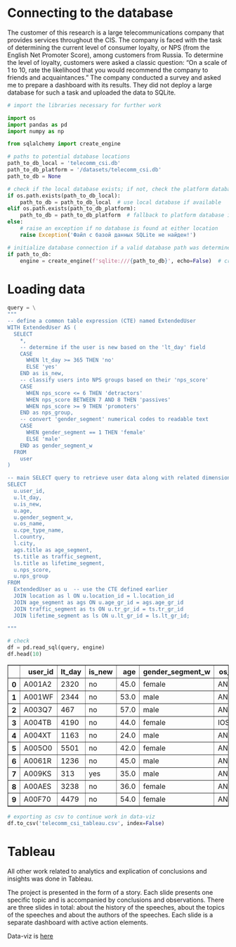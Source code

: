 # Connecting to the database

The customer of this research is a large telecommunications company that provides services throughout the CIS. The company is faced with the task of determining the current level of consumer loyalty, or NPS (from the English Net Promoter Score), among customers from Russia.
To determine the level of loyalty, customers were asked a classic question: “On a scale of 1 to 10, rate the likelihood that you would recommend the company to friends and acquaintances.”
The company conducted a survey and asked me to prepare a dashboard with its results. They did not deploy a large database for such a task and uploaded the data to SQLite.


```python
# import the libraries necessary for further work

import os
import pandas as pd
import numpy as np

from sqlalchemy import create_engine
```


```python
# paths to potential database locations
path_to_db_local = 'telecomm_csi.db'
path_to_db_platform = '/datasets/telecomm_csi.db'
path_to_db = None

# check if the local database exists; if not, check the platform database
if os.path.exists(path_to_db_local):
    path_to_db = path_to_db_local  # use local database if available
elif os.path.exists(path_to_db_platform):
    path_to_db = path_to_db_platform  # fallback to platform database if local is absent
else:
    # raise an exception if no database is found at either location
    raise Exception('Файл с базой данных SQLite не найден!')

# initialize database connection if a valid database path was determined
if path_to_db:
    engine = create_engine(f'sqlite:///{path_to_db}', echo=False)  # create SQLAlchemy engine without logging

```

# Loading data


```python
query = \
"""
-- define a common table expression (CTE) named ExtendedUser
WITH ExtendedUser AS (
  SELECT
    *,
    -- determine if the user is new based on the 'lt_day' field
    CASE
      WHEN lt_day >= 365 THEN 'no'
      ELSE 'yes'
    END as is_new,
    -- classify users into NPS groups based on their 'nps_score'
    CASE
      WHEN nps_score <= 6 THEN 'detractors'
      WHEN nps_score BETWEEN 7 AND 8 THEN 'passives'
      WHEN nps_score >= 9 THEN 'promoters'
    END as nps_group,
    -- convert 'gender_segment' numerical codes to readable text
    CASE
      WHEN gender_segment == 1 THEN 'female'
      ELSE 'male'
    END as gender_segment_w
  FROM
    user
)

-- main SELECT query to retrieve user data along with related dimensional data
SELECT
  u.user_id,
  u.lt_day,
  u.is_new,
  u.age,
  u.gender_segment_w,
  u.os_name,
  u.cpe_type_name,
  l.country,
  l.city,
  ags.title as age_segment,
  ts.title as traffic_segment,
  ls.title as lifetime_segment,
  u.nps_score,
  u.nps_group
FROM
  ExtendedUser as u  -- use the CTE defined earlier
  JOIN location as l ON u.location_id = l.location_id 
  JOIN age_segment as ags ON u.age_gr_id = ags.age_gr_id  
  JOIN traffic_segment as ts ON u.tr_gr_id = ts.tr_gr_id  
  JOIN lifetime_segment as ls ON u.lt_gr_id = ls.lt_gr_id;  

"""
```


```python
# check 
df = pd.read_sql(query, engine)
df.head(10)
```




<div>
<style scoped>
    .dataframe tbody tr th:only-of-type {
        vertical-align: middle;
    }

    .dataframe tbody tr th {
        vertical-align: top;
    }

    .dataframe thead th {
        text-align: right;
    }
</style>
<table border="1" class="dataframe">
  <thead>
    <tr style="text-align: right;">
      <th></th>
      <th>user_id</th>
      <th>lt_day</th>
      <th>is_new</th>
      <th>age</th>
      <th>gender_segment_w</th>
      <th>os_name</th>
      <th>cpe_type_name</th>
      <th>country</th>
      <th>city</th>
      <th>age_segment</th>
      <th>traffic_segment</th>
      <th>lifetime_segment</th>
      <th>nps_score</th>
      <th>nps_group</th>
    </tr>
  </thead>
  <tbody>
    <tr>
      <th>0</th>
      <td>A001A2</td>
      <td>2320</td>
      <td>no</td>
      <td>45.0</td>
      <td>female</td>
      <td>ANDROID</td>
      <td>SMARTPHONE</td>
      <td>Россия</td>
      <td>Уфа</td>
      <td>05 45-54</td>
      <td>04 1-5</td>
      <td>08 36+</td>
      <td>10</td>
      <td>promoters</td>
    </tr>
    <tr>
      <th>1</th>
      <td>A001WF</td>
      <td>2344</td>
      <td>no</td>
      <td>53.0</td>
      <td>male</td>
      <td>ANDROID</td>
      <td>SMARTPHONE</td>
      <td>Россия</td>
      <td>Киров</td>
      <td>05 45-54</td>
      <td>04 1-5</td>
      <td>08 36+</td>
      <td>10</td>
      <td>promoters</td>
    </tr>
    <tr>
      <th>2</th>
      <td>A003Q7</td>
      <td>467</td>
      <td>no</td>
      <td>57.0</td>
      <td>male</td>
      <td>ANDROID</td>
      <td>SMARTPHONE</td>
      <td>Россия</td>
      <td>Москва</td>
      <td>06 55-64</td>
      <td>08 20-25</td>
      <td>06 13-24</td>
      <td>10</td>
      <td>promoters</td>
    </tr>
    <tr>
      <th>3</th>
      <td>A004TB</td>
      <td>4190</td>
      <td>no</td>
      <td>44.0</td>
      <td>female</td>
      <td>IOS</td>
      <td>SMARTPHONE</td>
      <td>Россия</td>
      <td>РостовнаДону</td>
      <td>04 35-44</td>
      <td>03 0.1-1</td>
      <td>08 36+</td>
      <td>10</td>
      <td>promoters</td>
    </tr>
    <tr>
      <th>4</th>
      <td>A004XT</td>
      <td>1163</td>
      <td>no</td>
      <td>24.0</td>
      <td>male</td>
      <td>ANDROID</td>
      <td>SMARTPHONE</td>
      <td>Россия</td>
      <td>Рязань</td>
      <td>02 16-24</td>
      <td>05 5-10</td>
      <td>08 36+</td>
      <td>10</td>
      <td>promoters</td>
    </tr>
    <tr>
      <th>5</th>
      <td>A005O0</td>
      <td>5501</td>
      <td>no</td>
      <td>42.0</td>
      <td>female</td>
      <td>ANDROID</td>
      <td>SMARTPHONE</td>
      <td>Россия</td>
      <td>Омск</td>
      <td>04 35-44</td>
      <td>05 5-10</td>
      <td>08 36+</td>
      <td>6</td>
      <td>detractors</td>
    </tr>
    <tr>
      <th>6</th>
      <td>A0061R</td>
      <td>1236</td>
      <td>no</td>
      <td>45.0</td>
      <td>male</td>
      <td>ANDROID</td>
      <td>SMARTPHONE</td>
      <td>Россия</td>
      <td>Уфа</td>
      <td>05 45-54</td>
      <td>06 10-15</td>
      <td>08 36+</td>
      <td>10</td>
      <td>promoters</td>
    </tr>
    <tr>
      <th>7</th>
      <td>A009KS</td>
      <td>313</td>
      <td>yes</td>
      <td>35.0</td>
      <td>male</td>
      <td>ANDROID</td>
      <td>SMARTPHONE</td>
      <td>Россия</td>
      <td>Москва</td>
      <td>04 35-44</td>
      <td>13 45-50</td>
      <td>05 7-12</td>
      <td>10</td>
      <td>promoters</td>
    </tr>
    <tr>
      <th>8</th>
      <td>A00AES</td>
      <td>3238</td>
      <td>no</td>
      <td>36.0</td>
      <td>female</td>
      <td>ANDROID</td>
      <td>SMARTPHONE</td>
      <td>Россия</td>
      <td>СанктПетербург</td>
      <td>04 35-44</td>
      <td>04 1-5</td>
      <td>08 36+</td>
      <td>10</td>
      <td>promoters</td>
    </tr>
    <tr>
      <th>9</th>
      <td>A00F70</td>
      <td>4479</td>
      <td>no</td>
      <td>54.0</td>
      <td>female</td>
      <td>ANDROID</td>
      <td>SMARTPHONE</td>
      <td>Россия</td>
      <td>Волгоград</td>
      <td>05 45-54</td>
      <td>07 15-20</td>
      <td>08 36+</td>
      <td>9</td>
      <td>promoters</td>
    </tr>
  </tbody>
</table>
</div>




```python
# exporting as csv to continue work in data-viz
df.to_csv('telecomm_csi_tableau.csv', index=False)
```

# Tableau

All other work related to analytics and explication of conclusions and insights was done in Tableau.

The project is presented in the form of a story. Each slide presents one specific topic and is accompanied by conclusions and observations. There are three slides in total: about the history of the speeches, about the topics of the speeches and about the authors of the speeches. Each slide is a separate dashboard with active action elements.

Data-viz is [here](https://skillbox.ru/media/ "yep, that's right, tap on me")
